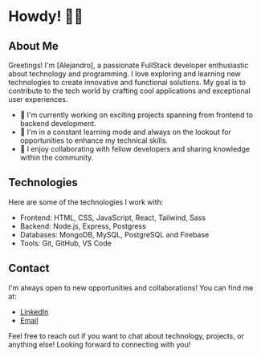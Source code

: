 # Howdy! 👋🏻

## About Me

Greetings! I'm [Alejandro], a passionate FullStack developer enthusiastic about technology and programming. I love exploring and learning new technologies to create innovative and functional solutions. My goal is to contribute to the tech world by crafting cool applications and exceptional user experiences.

- 💼 I'm currently working on exciting projects spanning from frontend to backend development.
- 🌱 I'm in a constant learning mode and always on the lookout for opportunities to enhance my technical skills.
- 🤝 I enjoy collaborating with fellow developers and sharing knowledge within the community.

## Technologies

Here are some of the technologies I work with:

- Frontend: HTML, CSS, JavaScript, React, Tailwind, Sass
- Backend: Node.js, Express, Postgress
- Databases: MongoDB, MySQL, PostgreSQL and Firebase
- Tools: Git, GitHub, VS Code

## Contact

I'm always open to new opportunities and collaborations! You can find me at:

- [LinkedIn](https://www.linkedin.com/in/alecanonm/)
- [Email](al3jandrocan0n@gmail.com)

Feel free to reach out if you want to chat about technology, projects, or anything else! Looking forward to connecting with you!

